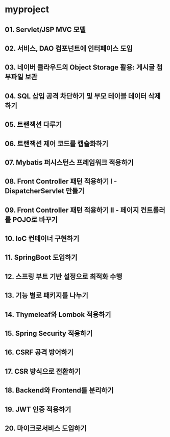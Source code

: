# myproject

## 01. Servlet/JSP MVC 모델
## 02. 서비스, DAO 컴포넌트에 인터페이스 도입
## 03. 네이버 클라우드의 Object Storage 활용: 게시글 첨부파일 보관
## 04. SQL 삽입 공격 차단하기 및 부모 테이블 데이터 삭제하기
## 05. 트랜잭션 다루기
## 06. 트랜잭션 제어 코드를 캡슐화하기
## 07. Mybatis 퍼시스턴스 프레임워크 적용하기
## 08. Front Controller 패턴 적용하기 I - DispatcherServlet 만들기
## 09. Front Controller 패턴 적용하기 II - 페이지 컨트롤러를 POJO로 바꾸기
## 10. IoC 컨테이너 구현하기
## 11. SpringBoot 도입하기
## 12. 스프링 부트 기반 설정으로 최적화 수행
## 13. 기능 별로 패키지를 나누기
## 14. Thymeleaf와 Lombok 적용하기
## 15. Spring Security 적용하기
## 16. CSRF 공격 방어하기
## 17. CSR 방식으로 전환하기
## 18. Backend와 Frontend를 분리하기
## 19. JWT 인증 적용하기
## 20. 마이크로서비스 도입하기